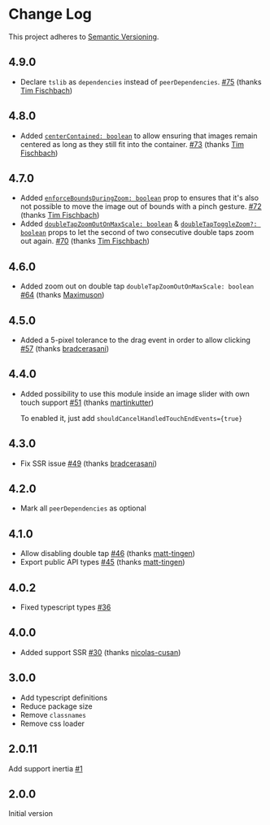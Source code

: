 # Change Log

This project adheres to [Semantic Versioning](http://semver.org/).

## 4.9.0

- Declare `tslib` as `dependencies` instead of `peerDependencies`. [#75](https://github.com/retyui/react-quick-pinch-zoom/pull/75) (thanks [Tim Fischbach](https://github.com/tf))

## 4.8.0

- Added [`centerContained: boolean`](https://github.com/retyui/react-quick-pinch-zoom/blob/master/docs/api/README.md#enforceboundsduringzoom-boolean) to allow ensuring that images remain centered as long as they still fit into the container. [#73](https://github.com/retyui/react-quick-pinch-zoom/pull/73) (thanks [Tim Fischbach](https://github.com/tf))

## 4.7.0

- Added [`enforceBoundsDuringZoom: boolean`](https://github.com/retyui/react-quick-pinch-zoom/blob/master/docs/api/README.md#enforceboundsduringzoom-boolean) prop to ensures that it's also not possible to move the image out of bounds with a pinch gesture. [#72](https://github.com/retyui/react-quick-pinch-zoom/pull/72) (thanks [Tim Fischbach](https://github.com/tf))
- Added [`doubleTapZoomOutOnMaxScale: boolean`](https://github.com/retyui/react-quick-pinch-zoom/blob/master/docs/api/README.md#doubletapzoomoutonmaxscale-boolean) & [`doubleTapToggleZoom?: boolean`](https://github.com/retyui/react-quick-pinch-zoom/blob/master/docs/api/README.md#doubletaptogglezoom-boolean) props to let the second of two consecutive double taps zoom out again. [#70](https://github.com/retyui/react-quick-pinch-zoom/pull/70) (thanks [Tim Fischbach](https://github.com/tf))

## 4.6.0

- Added zoom out on double tap `doubleTapZoomOutOnMaxScale: boolean` [#64](https://github.com/retyui/react-quick-pinch-zoom/pull/64) (thanks [Maximuson](https://github.com/Maximuson))

## 4.5.0

- Added a 5-pixel tolerance to the drag event in order to allow clicking [#57](https://github.com/retyui/react-quick-pinch-zoom/pull/57) (thanks [bradcerasani](https://github.com/bradcerasani))

## 4.4.0

- Added possibility to use this module inside an image slider with own touch support   [#51](https://github.com/retyui/react-quick-pinch-zoom/issues/51) (thanks [martinkutter](https://github.com/martinkutter))

  To enabled it, just add `shouldCancelHandledTouchEndEvents={true}`

## 4.3.0

- Fix SSR issue [#49](https://github.com/retyui/react-quick-pinch-zoom/pull/49) (thanks [bradcerasani](https://github.com/bradcerasani))

## 4.2.0

- Mark all `peerDependencies` as optional

## 4.1.0

- Allow disabling double tap [#46](https://github.com/retyui/react-quick-pinch-zoom/pull/46) (thanks [matt-tingen](https://github.com/matt-tingen))
- Export public API types [#45](https://github.com/retyui/react-quick-pinch-zoom/pull/45) (thanks [matt-tingen](https://github.com/matt-tingen))

## 4.0.2

- Fixed typescript types [#36](https://github.com/retyui/react-quick-pinch-zoom/issues/36)

## 4.0.0

- Added support SSR [#30](https://github.com/retyui/react-quick-pinch-zoom/pull/30) (thanks [nicolas-cusan](https://github.com/nicolas-cusan))

## 3.0.0

- Add typescript definitions
- Reduce package size
- Remove `classnames`
- Remove css loader

## 2.0.11

Add support inertia [#1](https://github.com/retyui/react-quick-pinch-zoom/pull/1)

## 2.0.0

Initial version
